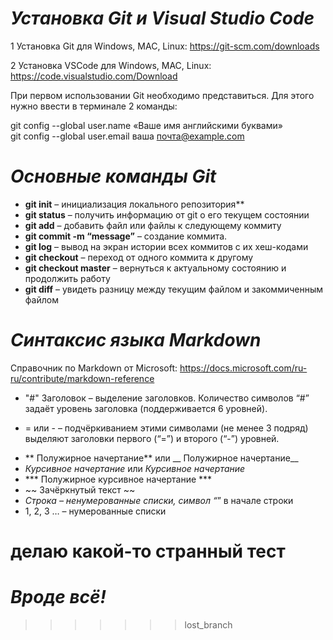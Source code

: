 # ***Установка Git и Visual Studio Code***
1 Установка Git для Windows, MAC, Linux: https://git-scm.com/downloads

2 Установка VSCode для Windows, MAC, Linux: https://code.visualstudio.com/Download

При первом использовании Git необходимо представиться.  Для этого нужно ввести в терминале 2 команды:

git config --global user.name «Ваше имя английскими буквами»  
git config --global user.email ваша почта@example.com

# ***Основные команды Git***
- **git init** – инициализация локального репозитория**
- **git status** – получить информацию от git о его текущем состоянии
- **git add** – добавить файл или файлы к следующему коммиту
- **git commit -m “message”** – создание коммита.
- **git log** – вывод на экран истории всех коммитов с их хеш-кодами
- **git checkout** – переход от одного коммита к другому
- **git checkout master** – вернуться к актуальному состоянию и продолжить работу
- **git diff** – увидеть разницу между текущим файлом и закоммиченным файлом
# ***Синтаксис языка Markdown***
Справочник по Markdown от Microsoft:
https://docs.microsoft.com/ru-ru/contribute/markdown-reference
- "#" Заголовок – выделение заголовков. Количество символов “#” задаёт уровень заголовка  (поддерживается 6 уровней).
* = или - – подчёркиванием этими символами (не менее 3 подряд) выделяют заголовки  первого (“=”) и второго (“-”) уровней.
- ** Полужирное начертание** или __ Полужирное начертание__
- *Курсивное начертание* или _Курсивное начертание_
- *** Полужирное курсивное начертание ***
- ~~ Зачёркнутый текст ~~
- *Строка – ненумерованные списки, символ “*” в начале строки
- 1, 2, 3 … – нумерованные списки


делаю какой-то странный тест
=======
# ***Вроде всё!*** 
>>>>>>> lost_branch
